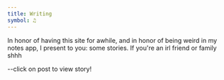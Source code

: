 ```yaml
---
title: Writing
symbol: ♫
---
```


In honor of having this site for awhile, and in honor of being weird in my notes app, I present to you: some stories. If you're an irl friend or family shhh

\--click on post to view story!
